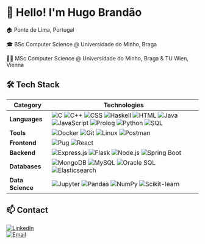# 👋 Hello! I'm Hugo Brandão  

🏠 Ponte de Lima, Portugal

🎓 BSc Computer Science @ Universidade do Minho, Braga

👨‍🎓 MSc Computer Science @ Universidade do Minho, Braga & TU Wien, Vienna

## 🛠️ Tech Stack  

| **Category**      | **Technologies** |  
|------------------|------------------------------------------------------------|  
| **Languages**    | ![C](https://img.shields.io/badge/C-A8B9CC?style=flat&logo=c&logoColor=white) ![C++](https://img.shields.io/badge/C%2B%2B-00599C?style=flat&logo=c%2B%2B&logoColor=white) ![CSS](https://img.shields.io/badge/CSS-1572B6?style=flat&logo=css3&logoColor=white) ![Haskell](https://img.shields.io/badge/Haskell-5D4F85?style=flat&logo=haskell&logoColor=white) ![HTML](https://img.shields.io/badge/HTML-E34F26?style=flat&logo=html5&logoColor=white) ![Java](https://img.shields.io/badge/Java-007396?style=flat&logo=openjdk&logoColor=white) ![JavaScript](https://img.shields.io/badge/JavaScript-F7DF1E?style=flat&logo=javascript&logoColor=black) ![Prolog](https://img.shields.io/badge/Prolog-red?style=flat) ![Python](https://img.shields.io/badge/Python-3776AB?style=flat&logo=python&logoColor=white) ![SQL](https://img.shields.io/badge/SQL-4479A1?style=flat&logo=postgresql&logoColor=white) |  
| **Tools**        | ![Docker](https://img.shields.io/badge/Docker-2496ED?style=flat&logo=docker&logoColor=white) ![Git](https://img.shields.io/badge/Git-F05032?style=flat&logo=git&logoColor=white) ![Linux](https://img.shields.io/badge/Linux-FCC624?style=flat&logo=linux&logoColor=black) ![Postman](https://img.shields.io/badge/Postman-FF6C37?style=flat&logo=postman&logoColor=white) |  
| **Frontend**     | ![Pug](https://img.shields.io/badge/Pug-A86454?style=flat) ![React](https://img.shields.io/badge/React-61DAFB?style=flat&logo=react&logoColor=black) |  
| **Backend**      | ![Express.js](https://img.shields.io/badge/Express.js-000000?style=flat&logo=express&logoColor=white) ![Flask](https://img.shields.io/badge/Flask-000000?style=flat&logo=flask&logoColor=white) ![Node.js](https://img.shields.io/badge/Node.js-339933?style=flat&logo=node.js&logoColor=white) ![Spring Boot](https://img.shields.io/badge/Spring%20Boot-6DB33F?style=flat&logo=spring-boot&logoColor=white) |  
| **Databases**    | ![MongoDB](https://img.shields.io/badge/MongoDB-47A248?style=flat&logo=mongodb&logoColor=white) ![MySQL](https://img.shields.io/badge/MySQL-4479A1?style=flat&logo=mysql&logoColor=white) ![Oracle SQL](https://img.shields.io/badge/Oracle-F80000?style=flat&logo=oracle&logoColor=white) ![Elasticsearch](https://img.shields.io/badge/Elasticsearch-005571?style=flat&logo=elasticsearch&logoColor=white) |  
| **Data Science** | ![Jupyter](https://img.shields.io/badge/Jupyter-F37626?style=flat&logo=jupyter&logoColor=white) ![Pandas](https://img.shields.io/badge/Pandas-150458?style=flat&logo=pandas&logoColor=white) ![NumPy](https://img.shields.io/badge/NumPy-013243?style=flat&logo=numpy&logoColor=white) ![Scikit-learn](https://img.shields.io/badge/Scikit--learn-F7931E?style=flat&logo=scikit-learn&logoColor=white) |  

## 📫 Contact  
[![LinkedIn](https://img.shields.io/badge/LinkedIn-Profile-blue?logo=linkedin)](https://www.linkedin.com/in/hugojbrandao/)  
[![Email](https://img.shields.io/badge/Email-Contact-red?logo=gmail)](mailto:hugojbrandao@gmail.com)  
